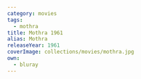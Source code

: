 ```yaml
---
category: movies
tags:
  - mothra
title: Mothra 1961
alias: Mothra
releaseYear: 1961
coverImage: collections/movies/mothra.jpg
own:
  - bluray
---
```


